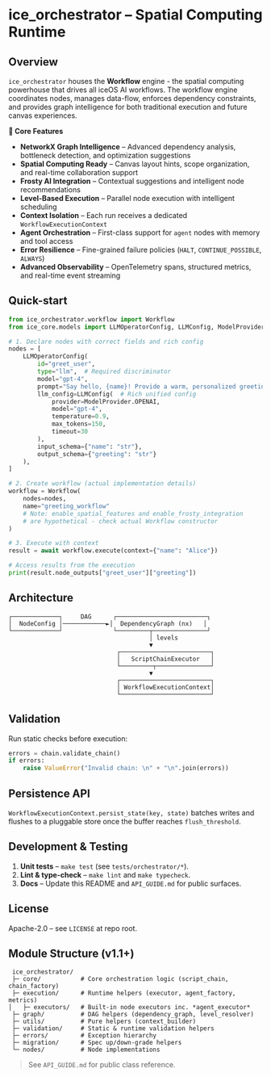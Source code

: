# ice_orchestrator – Spatial Computing Runtime

## Overview

`ice_orchestrator` houses the **Workflow** engine - the spatial computing powerhouse that drives all iceOS AI workflows. The workflow engine coordinates nodes, manages data-flow, enforces dependency constraints, and provides graph intelligence for both traditional execution and future canvas experiences.

**🎯 Core Features**
*  **NetworkX Graph Intelligence** – Advanced dependency analysis, bottleneck detection, and optimization suggestions
*  **Spatial Computing Ready** – Canvas layout hints, scope organization, and real-time collaboration support  
*  **Frosty AI Integration** – Contextual suggestions and intelligent node recommendations
*  **Level-Based Execution** – Parallel node execution with intelligent scheduling
*  **Context Isolation** – Each run receives a dedicated `WorkflowExecutionContext`
*  **Agent Orchestration** – First-class support for `agent` nodes with memory and tool access
*  **Error Resilience** – Fine-grained failure policies (`HALT`, `CONTINUE_POSSIBLE`, `ALWAYS`)
*  **Advanced Observability** – OpenTelemetry spans, structured metrics, and real-time event streaming

## Quick-start

```python
from ice_orchestrator.workflow import Workflow
from ice_core.models import LLMOperatorConfig, LLMConfig, ModelProvider

# 1. Declare nodes with correct fields and rich config
nodes = [
    LLMOperatorConfig(
        id="greet_user",
        type="llm",  # Required discriminator
        model="gpt-4",
        prompt="Say hello, {name}! Provide a warm, personalized greeting.",  # NOT prompt_template, single braces
        llm_config=LLMConfig(  # Rich unified config
            provider=ModelProvider.OPENAI,
            model="gpt-4",
            temperature=0.9,
            max_tokens=150,
            timeout=30
        ),
        input_schema={"name": "str"},
        output_schema={"greeting": "str"}
    ),
]

# 2. Create workflow (actual implementation details)
workflow = Workflow(
    nodes=nodes,
    name="greeting_workflow"
    # Note: enable_spatial_features and enable_frosty_integration 
    # are hypothetical - check actual Workflow constructor
)

# 3. Execute with context
result = await workflow.execute(context={"name": "Alice"})

# Access results from the execution
print(result.node_outputs["greet_user"]["greeting"])
```

## Architecture
```
┌─────────────┐     DAG      ┌─────────────────────────┐
│  NodeConfig │────────────►│  DependencyGraph (nx)   │
└─────────────┘              └─────────┬───────────────┘
                                       │ levels
                                       ▼
                              ┌─────────────────────────┐
                              │   ScriptChainExecutor   │
                              └─────────┬───────────────┘
                                       ▼
                              ┌─────────────────────────┐
                              │ WorkflowExecutionContext│
                              └─────────────────────────┘
```

## Validation
Run static checks before execution:

```python
errors = chain.validate_chain()
if errors:
    raise ValueError("Invalid chain: \n" + "\n".join(errors))
```

## Persistence API
`WorkflowExecutionContext.persist_state(key, state)` batches writes and flushes to
a pluggable store once the buffer reaches `flush_threshold`.

## Development & Testing

1. **Unit tests** – `make test` (see `tests/orchestrator/*`).
2. **Lint & type-check** – `make lint` and `make typecheck`.
3. **Docs** – Update this README and `API_GUIDE.md` for public surfaces.

## License
Apache-2.0 – see `LICENSE` at repo root. 

## Module Structure (v1.1+)

```
 ice_orchestrator/
 ├─ core/           # Core orchestration logic (script_chain, chain_factory)
 ├─ execution/      # Runtime helpers (executor, agent_factory, metrics)
│   ├─ executors/   # Built-in node executors inc. *agent_executor*
 ├─ graph/          # DAG helpers (dependency_graph, level_resolver)
 ├─ utils/          # Pure helpers (context_builder)
 ├─ validation/     # Static & runtime validation helpers
 ├─ errors/         # Exception hierarchy
 ├─ migration/      # Spec up/down-grade helpers
 └─ nodes/          # Node implementations
```

> See `API_GUIDE.md` for public class reference. 